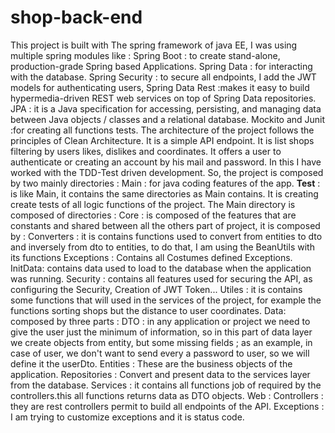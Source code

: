 # shop-back-end
This project is built with The spring framework of java EE, I was using multiple spring modules like :
Spring Boot : to create stand-alone, production-grade Spring based Applications.
Spring Data : for interacting with the database.
Spring Security : to secure all endpoints, I add the JWT models for authenticating users,
Spring Data Rest :makes it easy to build hypermedia-driven REST web services on top of Spring Data repositories.
JPA : it is a Java specification for accessing, persisting, and managing data between Java objects / classes and a relational database.
Mockito and Junit :for creating all functions tests.
     The architecture of the project follows the principles of Clean Architecture. It is a simple API endpoint.
It is list shops filtering by users likes, dislikes and coordinates. It offers a user to authenticate or creating an account by his mail and password.
In this I have worked with the TDD-Test driven development.
So, the project is composed by two mainly directories :
Main : for java coding features of the app.
**Test** : is like Main, it contains the same directories as Main contains. It is creating create tests of all logic functions of the project.
The Main directory is composed of directories :
Core : is composed of the features that are constants and shared between all the others part of project, it is composed by :
Converters : it is contains functions used to convert from entities to dto and inversely from dto to entities,
to do that, I am using the BeanUtils with its functions
Exceptions : Contains all Costumes defined Exceptions.
InitData: contains data used to load to the database when the application was running.
Security : contains all features used for securing the API, as configuring the Security, Creation of JWT Token...
Utiles : it is contains some functions that will used in the services of the project, for example the functions sorting shops but the distance to user coordinates.
Data: composed by three parts :
DTO : in any application or project we need to give the user just the minimum of information, so in this part of data layer we create objects from entity, but some missing fields ; as an example, in case of user, we don't want to send every a password to user, so we will define it the userDto.
Entities : These are the business objects of the application.
Repositories : Convert and present data to the services layer from the database.
Services : it contains all functions job of required by the controllers.this all functions returns data as DTO objects.
Web :
Controllers : they are rest controllers permit to build all endpoints of the API.
Exceptions : I am trying to customize exceptions and it is status code.



